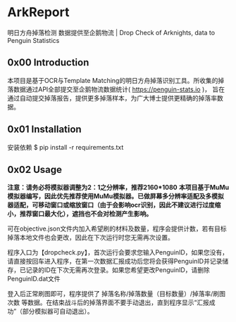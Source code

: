 # ArkReport
明日方舟掉落检测 数据提供至企鹅物流 | Drop Check of Arknights, data to Penguin Statistics
## 0x00 Introduction
本项目是基于OCR与Template Matching的明日方舟掉落识别工具。所收集的掉落数据通过API全部提交至企鹅物流数据统计( https://penguin-stats.io )， 旨在通过自动提交掉落报告，提供更多掉落样本，为广大博士提供更精确的掉落率数据。

## 0x01 Installation
安装依赖
$ pip install -r requirements.txt

## 0x02 Usage
**注意：请务必将模拟器调整为2：1之分辨率，推荐2160\*1080**
**本项目基于MuMu模拟器编写，因此优先推荐使用MuMu模拟器。已做屏幕多分辨率适配及多模拟器适配，可移动窗口或缩放窗口（由于会影响ocr识别，因此不建议进行过度缩小，推荐窗口最大化），遮挡也不会对检测产生影响。**

可在objective.json文件内加入希望刷的材料及数量，程序会提供计数，若有目标掉落本地文件也会更改，因此在下次运行时您无需再次设置。

程序入口为【dropcheck.py】，首次运行会要求您输入PenguinID，如果您没有，请直接按回车进入程序，在第一次数据汇报成功后您将会获得PenguinID并记录储存，已记录的ID在下次无需再次登录。如果您希望更改PenguinID，请删除PenguinID.dat文件

登入后正常刷图即可，程序提供了 掉落名称/掉落数量（目标数量）/掉落率/刷图次数 等数据。在结束战斗后的掉落界面不要手动退出，直到程序显示“汇报成功”（部分模拟器可自动退出）。
